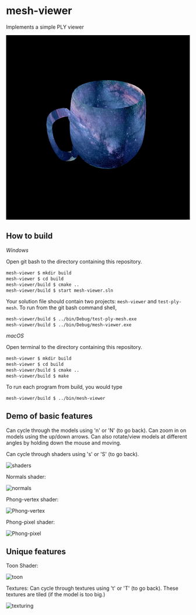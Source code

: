 # mesh-viewer

Implements a simple PLY viewer

![cupofspace](https://github.com/thumun/mesh-viewer/blob/main/images/cup-noshader.png)

## How to build

*Windows*

Open git bash to the directory containing this repository.

```
mesh-viewer $ mkdir build
mesh-viewer $ cd build
mesh-viewer/build $ cmake ..
mesh-viewer/build $ start mesh-viewer.sln
```

Your solution file should contain two projects: `mesh-viewer` and `test-ply-mesh`.
To run from the git bash command shell, 

```
mesh-viewer/build $ ../bin/Debug/test-ply-mesh.exe
mesh-viewer/build $ ../bin/Debug/mesh-viewer.exe
```

*macOS*

Open terminal to the directory containing this repository.

```
mesh-viewer $ mkdir build
mesh-viewer $ cd build
mesh-viewer/build $ cmake ..
mesh-viewer/build $ make
```

To run each program from build, you would type

```
mesh-viewer/build $ ../bin/mesh-viewer
```

## Demo of basic features

Can cycle through the models using 'n' or 'N' (to go back). 
Can zoom in on models using the up/down arrows. 
Can also rotate/view models at different angles by holding down the mouse and moving. 

Can cycle through shaders using 's' or 'S' (to go back). 

![shaders](https://github.com/thumun/mesh-viewer/blob/main/images/general.gif)

Normals shader: 

![normals](https://github.com/thumun/mesh-viewer/blob/main/images/normals.gif)

Phong-vertex shader: 

![Phong-vertex](https://github.com/thumun/mesh-viewer/blob/main/images/phongvertex.gif)

Phong-pixel shader: 

![Phong-pixel](https://github.com/thumun/mesh-viewer/blob/main/images/phongpixel.gif)

## Unique features 

Toon Shader: 

![toon](https://github.com/thumun/mesh-viewer/blob/main/images/toonshading.gif)

Textures: 
Can cycle through textures using 't' or 'T' (to go back). 
These textures are tiled (if the model is too big.) 

![texturing](https://github.com/thumun/mesh-viewer/blob/main/images/textures.gif)
